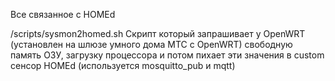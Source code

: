 Все связанное с HOMEd

/scripts/sysmon2homed.sh
Скрипт который запрашивает у OpenWRT (установлен на шлюзе умного дома МТС с OpenWRT) свободную память ОЗУ, загрузку процессора и потом пихает эти значения в custom сенсор HOMEd (используется mosquitto_pub и mqtt)
